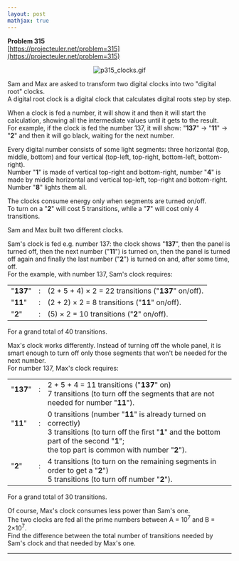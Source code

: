 ```yaml
---
layout: post
mathjax: true
---
```

**Problem 315**  
[https://projecteuler.net/problem=315](https://projecteuler.net/problem=315)

<p></p><div align="center"><img src="project/images/p315_clocks.gif" alt="p315_clocks.gif" /></div>

<p>Sam and Max are asked to transform two digital clocks into two "digital root" clocks.<br />
A digital root clock is a digital clock that calculates digital roots step by step.</p>

<p>When a clock is fed a number, it will show it and then it will start the calculation, showing all the intermediate values until it gets to the result.<br />
For example, if the clock is fed the number 137, it will show: "<b>137</b>" → "<b>11</b>" → "<b>2</b>" and then it will go black, waiting for the next number.</p>

<p>Every digital number consists of some light segments: three horizontal (top, middle, bottom) and four vertical (top-left, top-right, bottom-left, bottom-right).<br />
Number "<b>1</b>" is made of vertical top-right and bottom-right, number "<b>4</b>" is made by middle horizontal and vertical top-left, top-right and bottom-right. Number "<b>8</b>" lights them all.</p>

<p>The clocks consume energy only when segments are turned on/off.<br />
To turn on a "<b>2</b>" will cost 5 transitions, while a "<b>7</b>" will cost only 4 transitions.</p>

<p>Sam and Max built two different clocks.</p>

<p>Sam's clock is fed e.g. number 137: the clock shows "<b>137</b>", then the panel is turned off, then the next number ("<b>11</b>") is turned on, then the panel is turned off again and finally the last number ("<b>2</b>") is turned on and, after some time, off.<br />
For the example, with number 137, Sam's clock requires:<br /></p><table><tr><td>"<b>137</b>"</td>
<td>:</td>
<td>(2 + 5 + 4) × 2 = 22 transitions ("<b>137</b>" on/off).</td>
</tr><tr><td>"<b>11</b>"</td>
<td>:</td>
<td>(2 + 2) × 2 = 8 transitions ("<b>11</b>" on/off).</td>
</tr><tr><td>"<b>2</b>"</td>
<td>:</td>
<td>(5) × 2 = 10 transitions ("<b>2</b>" on/off).</td>
</tr></table>
For a grand total of 40 transitions.

<p>Max's clock works differently. Instead of turning off the whole panel, it is smart enough to turn off only those segments that won't be needed for the next number.<br />
For number 137, Max's clock requires:<br /></p><table><tr><td>"<b>137</b>"<br /><br /></td>
<td>:<br /><br /></td>
<td>2 + 5 + 4 = 11 transitions ("<b>137</b>" on)<br />
7 transitions (to turn off the segments that are not needed for number "<b>11</b>").</td>
</tr><tr><td>"<b>11</b>"<br /><br /><br /></td>
<td>:<br /><br /><br /></td>
<td>0 transitions (number "<b>11</b>" is already turned on correctly)<br />
3 transitions (to turn off the first "<b>1</b>" and the bottom part of the second "<b>1</b>"; <br />
the top part is common with number "<b>2</b>").</td>
</tr><tr><td>"<b>2</b>"<br /><br /></td>
<td>:<br /><br /></td>
<td>4 transitions (to turn on the remaining segments in order to get a "<b>2</b>")<br />
5 transitions (to turn off number "<b>2</b>").</td>
</tr></table>
For a grand total of 30 transitions.

<p>Of course, Max's clock consumes less power than Sam's one.<br />
The two clocks are fed all the prime numbers between A = 10<sup>7</sup> and B = 2×10<sup>7</sup>. <br />
Find the difference between the total number of transitions needed by Sam's clock and that needed by Max's one.</p>

---
